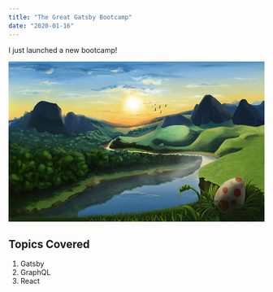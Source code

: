 ```yaml
---
title: "The Great Gatsby Bootcamp"
date: "2020-01-16"
---
```


I just launched a new bootcamp!

![Grass](./grass.png)

## Topics Covered

1. Gatsby
2. GraphQL
3. React
